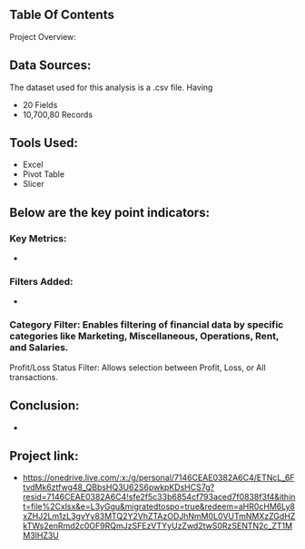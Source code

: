 ## Table Of Contents
Project Overview: 

## Data Sources:
The dataset used for this analysis is a .csv file. Having
 - 20 Fields
 - 10,700,80 Records

## Tools Used:
- Excel
- Pivot Table
- Slicer

## Below are the key point indicators:
### Key Metrics:
- 
### Filters Added:
- 
### Category Filter: Enables filtering of financial data by specific categories like Marketing, Miscellaneous, Operations, Rent, and Salaries.
Profit/Loss Status Filter: Allows selection between Profit, Loss, or All transactions.

## Conclusion:
-

## Project link:
- https://onedrive.live.com/:x:/g/personal/7146CEAE0382A6C4/ETNcL_6FtvdMk6ztfwg48_QBbsHQ3U62S6pwkpKDsHCS7g?resid=7146CEAE0382A6C4!sfe2f5c33b6854cf793aced7f0838f3f4&ithint=file%2Cxlsx&e=L3yGgu&migratedtospo=true&redeem=aHR0cHM6Ly8xZHJ2Lm1zL3gvYy83MTQ2Y2VhZTAzODJhNmM0L0VUTmNMXzZGdHZkTWs2enRmd2c0OF9RQmJzSFEzVTYyUzZwd2twS0RzSENTN2c_ZT1MM3lHZ3U
